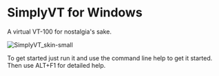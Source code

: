 # SimplyVT for Windows
A virtual VT-100 for nostalgia's sake.

![SimplyVT_skin-small](https://github.com/Dart-Matter/SimplyVT/assets/92115705/f35c3682-5e64-4fb9-92cb-088558160c57)

To get started just run it and use the command line help to get it started.  Then use ALT+F1 for detailed help.

